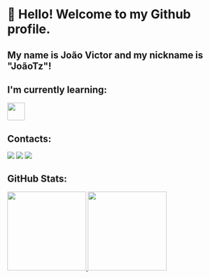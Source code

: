 # 👋 Hello! Welcome to my Github profile.
## My name is João Victor and my nickname is "JoãoTz"!

## I'm currently learning:

<img src="https://cdn.jsdelivr.net/gh/devicons/devicon@latest/icons/javascript/javascript-original.svg" width="40" height="40"/>

## Contacts:

<div>
<a href="https://www.instagram.com/gizddecera/" target="_blank"><img loading="lazy" src="https://img.shields.io/badge/-Instagram-%23E4405F?style=for-the-badge&logo=instagram&logoColor=white" target="_blank"></a>
<a href = "mailto:contato@JoaoTz"><img loading="lazy" src="https://img.shields.io/badge/Gmail-D14836?style=for-the-badge&logo=gmail&logoColor=white" target="_blank"></a>
<a href="https://www.linkedin.com/in/jo%C3%A3o-victor-concei%C3%A7%C3%A3o-de-azevedo-70b92735a/" target="_blank"><img loading="lazy" src="https://img.shields.io/badge/-LinkedIn-%230077B5?style=for-the-badge&logo=linkedin&logoColor=white" target="_blank"></a>   
</div>          

## GitHub Stats:
<div>
<a href="https://github.com/JoaoTz21">
<img loading="lazy" height="180em" src="https://github-readme-stats.vercel.app/api?username=JoaoTz21&show_icons=true&theme=dracula&include_all_commits=true&count_private=true"/>
<img loading="lazy" height="180em" src="https://github-readme-stats.vercel.app/api/top-langs/?username=JoaoTz21&layout=compact&langs_count=7&theme=dracula"/>
</div>


